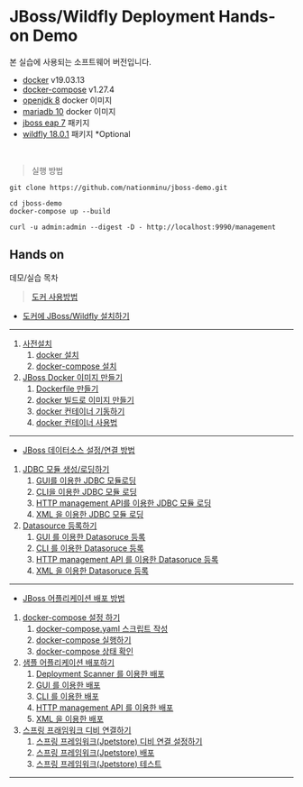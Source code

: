 # JBoss/Wildfly Deployment Hands-on Demo


본 실습에 사용되는 소프트웨어 버전입니다.
* [docker](https://docs.docker.com/get-docker/) v19.03.13
* [docker-compose](https://docs.docker.com/compose) v1.27.4
* [openjdk 8](https://hub.docker.com/_/openjdk) docker 이미지
* [mariadb 10](https://hub.docker.com/_/mariadb) docker 이미지
* [jboss eap 7](https://access.redhat.com/products/red-hat-jboss-enterprise-application-platform/) 패키지
* [wildfly 18.0.1](https://www.wildfly.org/downloads/) 패키지 *Optional

<br/>

> 실행 방법
```
git clone https://github.com/nationminu/jboss-demo.git

cd jboss-demo
docker-compose up --build

curl -u admin:admin --digest -D - http://localhost:9990/management
```

## Hands on 
데모/실습 목차

> [도커 사용방법](https://github.com/nationminu/docker-starter/blob/master/STARTER.md) 

* [도커에 JBoss/Wildfly 설치하기](01.Install.md)
---
1. [사전설치](./01.Install.md#1-사전-설치)
   1. [docker 설치](./01.Install.md#11-docker-설치)
   2. [docker-compose 설치](./01.Install.md#12-docker-compose-설치) 
2. [JBoss Docker 이미지 만들기](./01.Install.md#2-jboss-docker-이미지-만들기)
   1. [Dockerfile 만들기](./01.Install.md#21-dockerfile-만들기)
   2. [docker 빌드로 이미지 만들기](./01.Install.md#22-docker-빌드로-이미지-만들기)
   3. [docker 컨테이너 기동하기](./01.Install.md#23-docker-컨테이너-기동하기)
   4. [docker 컨테이너 사용법](./01.Install.md#23-docker-컨테이너-기동하기)

---
* [JBoss 데이터소스 설정/연결 방법](02.Datasource.md)  
1. [JDBC 모듈 생성/로딩하기](./02.Datasource.md#1-jdbc-모둘-등록하기)
   1. [GUI를 이용한 JDBC 모듈로딩](./02.Datasource.md#11-gui-를-이용한-jdbc-모듈-로딩)
   2. [CLI을 이용한 JDBC 모듈 로딩](./02.Datasource.md#12-cli을-이용한-jdbc-모듈-로딩)
   3. [HTTP management API를 이용한 JDBC 모듈 로딩](./02.Datasource.md#13-http-management-api를-이용한-jdbc-모듈-로딩)
   4. [XML 을 이용한 JDBC 모듈 로딩](./02.Datasource.md#14-xml-을-이용한-jdbc-모듈-로딩)
2. [Datasource 등록하기](./02.Datasource.md#2-datasource-등록하기)
   1. [GUI 를 이용한 Datasoruce 등록](./02.Datasource.md#21-gui-를-이용한-datasoruce-등록)
   2. [CLI 를 이용한 Datasoruce 등록](./02.Datasource.md#22-cli-를-이용한-datasoruce-등록)
   3. [HTTP management API 를 이용한 Datasoruce 등록](./02.Datasource.md#23-http-management-api-를-이용한-datasoruce-등록)
   4. [XML 을 이용한 Datasoruce 등록](./02.Datasource.md#24-xml-을-이용한-datasoruce-등록)
---   
* [JBoss 어플리케이션 배포 방법](03.Deployment.md)  
1. [docker-compose 설정 하기](./03.Deployment.md#1-docker-compose-설정-하기)
   1. [docker-compose.yaml 스크립트 작성](./03.Deployment.md#11-docker-composeyaml-스크립트-작성)
   2. [docker-compose 실행하기](./03.Deployment.md#12-docker-compose-실행하기) 
   3. [docker-compose 상태 확인](./03.Deployment.md#13-docker-compose-상태-확인) 
2. [샘플 어플리케이션 배포하기](./03.Deployment.md#2-샘플-어플리케이션-배포하기)
   1. [Deployment Scanner 를 이용한 배포](./03.Deployment.md)
   2. [GUI 를 이용한 배포](./03.Deployment.md#22-gui-를-이용한-배포)
   3. [CLI 를 이용한 배포](./03.Deployment.md#23-cli-를-이용한-배포)
   4. [HTTP management API 를 이용한 배포](./03.Deployment.md#24-http-management-api-를-이용한-배포)
   5. [XML 을 이용한 배포](./03.Deployment.md#25-xml-을-이용한-배포)
3. [스프링 프래임워크 디비 연결하기](./03.Deployment.md#3-스프링-프래임워크-디비-연결하기)
   1. [스프링 프레임워크(Jpetstore) 디비 연결 설정하기](./03.Deployment.md#31-스프링-프레임워크jpetstore-디비-연결-설정하기)
   2. [스프링 프레임워크(Jpetstore) 배포](./03.Deployment.md#32-스프링-프레임워크jpetstore-배포)
   3. [스프링 프레임워크(Jpetstore) 테스트](./03.Deployment.md#32-스프링-프레임워크jpetstore-테스트)
---